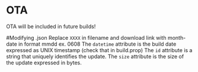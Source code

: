 # OTA

OTA will be included in future builds!

#Modifying .json
Replace `XXXX` in filename and download link with month-date in format mmdd ex. 0608
The `datetime` attribute is the build date expressed as UNIX timestamp (check that in build.prop)
The `id` attribute is a string that uniquely identifies the update.
The `size` attribute is the size of the update expressed in bytes.
